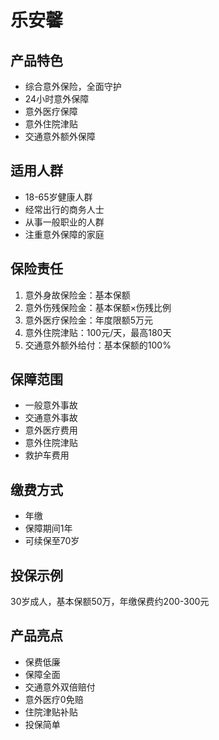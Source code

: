 # 乐安馨

## 产品特色
- 综合意外保险，全面守护
- 24小时意外保障
- 意外医疗保障
- 意外住院津贴
- 交通意外额外保障

## 适用人群
- 18-65岁健康人群
- 经常出行的商务人士
- 从事一般职业的人群
- 注重意外保障的家庭

## 保险责任
1. 意外身故保险金：基本保额
2. 意外伤残保险金：基本保额×伤残比例
3. 意外医疗保险金：年度限额5万元
4. 意外住院津贴：100元/天，最高180天
5. 交通意外额外给付：基本保额的100%

## 保障范围
- 一般意外事故
- 交通意外事故
- 意外医疗费用
- 意外住院津贴
- 救护车费用

## 缴费方式
- 年缴
- 保障期间1年
- 可续保至70岁

## 投保示例
30岁成人，基本保额50万，年缴保费约200-300元

## 产品亮点
- 保费低廉
- 保障全面
- 交通意外双倍赔付
- 意外医疗0免赔
- 住院津贴补贴
- 投保简单